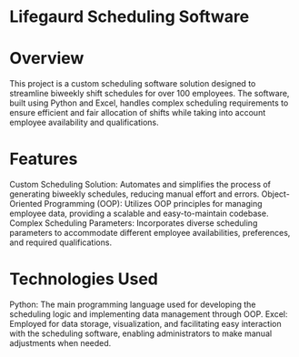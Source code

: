 # Lifegaurd Scheduling Software
# Overview

This project is a custom scheduling software solution designed to streamline biweekly shift schedules for over 100 employees. The software, built using Python and Excel, handles complex scheduling requirements to ensure efficient and fair allocation of shifts while taking into account employee availability and qualifications.

# Features

Custom Scheduling Solution: Automates and simplifies the process of generating biweekly schedules, reducing manual effort and errors.
Object-Oriented Programming (OOP): Utilizes OOP principles for managing employee data, providing a scalable and easy-to-maintain codebase.
Complex Scheduling Parameters: Incorporates diverse scheduling parameters to accommodate different employee availabilities, preferences, and required qualifications.

# Technologies Used

Python: The main programming language used for developing the scheduling logic and implementing data management through OOP.
Excel: Employed for data storage, visualization, and facilitating easy interaction with the scheduling software, enabling administrators to make manual adjustments when needed.

